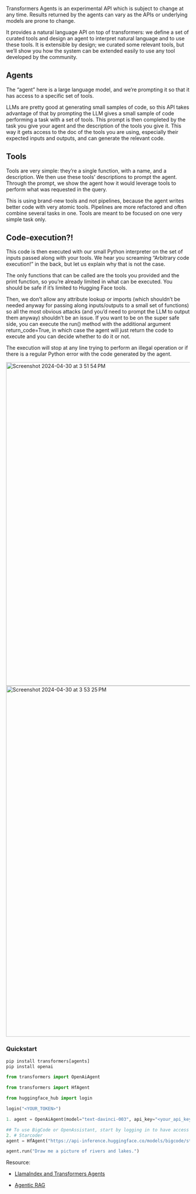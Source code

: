 
Transformers Agents is an experimental API which is subject to change at any time. Results returned by the agents can vary as the APIs or underlying models are prone to change. 

It provides a natural language API on top of transformers: we define a set of curated tools and design an agent to interpret natural language and to use these tools. It is extensible by design; we curated some relevant tools, but we’ll show you how the system can be extended easily to use any tool developed by the community.

## Agents
The “agent” here is a large language model, and we’re prompting it so that it has access to a specific set of tools.

LLMs are pretty good at generating small samples of code, so this API takes advantage of that by prompting the LLM gives a small sample of code performing a task with a set of tools. This prompt is then completed by the task you give your agent and the description of the tools you give it. This way it gets access to the doc of the tools you are using, especially their expected inputs and outputs, and can generate the relevant code.

## Tools
Tools are very simple: they’re a single function, with a name, and a description. We then use these tools’ descriptions to prompt the agent. Through the prompt, we show the agent how it would leverage tools to perform what was requested in the query.

This is using brand-new tools and not pipelines, because the agent writes better code with very atomic tools. Pipelines are more refactored and often combine several tasks in one. Tools are meant to be focused on one very simple task only.

## Code-execution?!
This code is then executed with our small Python interpreter on the set of inputs passed along with your tools. We hear you screaming “Arbitrary code execution!” in the back, but let us explain why that is not the case.

The only functions that can be called are the tools you provided and the print function, so you’re already limited in what can be executed. You should be safe if it’s limited to Hugging Face tools.

Then, we don’t allow any attribute lookup or imports (which shouldn’t be needed anyway for passing along inputs/outputs to a small set of functions) so all the most obvious attacks (and you’d need to prompt the LLM to output them anyway) shouldn’t be an issue. If you want to be on the super safe side, you can execute the run() method with the additional argument return_code=True, in which case the agent will just return the code to execute and you can decide whether to do it or not.

The execution will stop at any line trying to perform an illegal operation or if there is a regular Python error with the code generated by the agent.




<img width="885" alt="Screenshot 2024-04-30 at 3 51 54 PM" src="https://github.com/andysingal/llm-course/assets/20493493/c3d37ca3-8565-40b9-accb-28c80d25cb72">

<img width="960" alt="Screenshot 2024-04-30 at 3 53 25 PM" src="https://github.com/andysingal/llm-course/assets/20493493/e5eaffd6-4fe7-471d-8140-88acbbb1cf47">

### Quickstart

```py
pip install transformers[agents]
pip install openai

from transformers import OpenAiAgent

from transformers import HfAgent

from huggingface_hub import login

login("<YOUR_TOKEN>")

1. agent = OpenAiAgent(model="text-davinci-003", api_key="<your_api_key>")

## To use BigCode or OpenAssistant, start by logging in to have access to the Inference API:
2. # Starcoder
agent = HfAgent("https://api-inference.huggingface.co/models/bigcode/starcoder")

agent.run("Draw me a picture of rivers and lakes.")
```

Resource:

- [LlamaIndex and Transformers Agents](https://www.llamaindex.ai/blog/llamaindex-and-transformers-agents-67042ee1d8d6)

- [Agentic RAG](https://github.com/huggingface/cookbook/blob/main/notebooks/en/agent_rag.ipynb)
